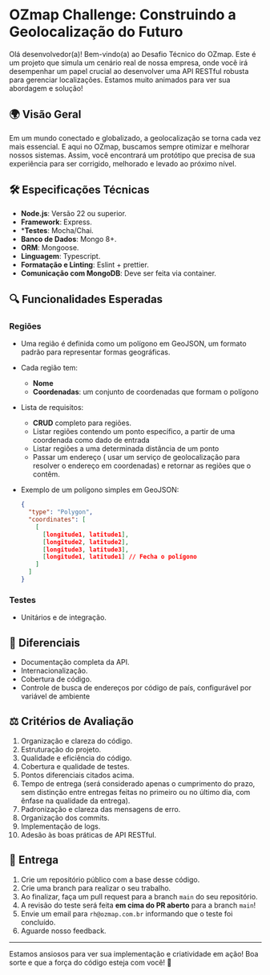 # OZmap Challenge: Construindo a Geolocalização do Futuro

Olá desenvolvedor(a)! Bem-vindo(a) ao Desafio Técnico do OZmap. Este é um projeto que simula um cenário real de nossa
empresa, onde você irá desempenhar um papel crucial ao desenvolver uma API RESTful robusta para gerenciar localizações.
Estamos muito animados para ver sua abordagem e solução!

## 🌍 **Visão Geral**

Em um mundo conectado e globalizado, a geolocalização se torna cada vez mais essencial. E aqui no OZmap, buscamos sempre
otimizar e melhorar nossos sistemas. Assim, você encontrará um protótipo que precisa de sua experiência para ser
corrigido, melhorado e levado ao próximo nível.

## 🛠 **Especificações Técnicas**

- **Node.js**: Versão 22 ou superior.
- **Framework**: Express.
- ***Testes**: Mocha/Chai.
- **Banco de Dados**: Mongo 8+.
- **ORM**: Mongoose.
- **Linguagem**: Typescript.
- **Formatação e Linting**: Eslint + prettier.
- **Comunicação com MongoDB**: Deve ser feita via container.

## 🔍 **Funcionalidades Esperadas**

### Regiões
- Uma região é definida como um polígono em GeoJSON, um formato padrão para representar formas geográficas.
- Cada região tem:
    - **Nome**
    - **Coordenadas**: um conjunto de coordenadas que formam o polígono

- Lista de requisitos:
    - **CRUD** completo para regiões.
    - Listar regiões contendo um ponto específico, a partir de uma coordenada como dado de entrada
    - Listar regiões a uma determinada distância de um ponto
    - Passar um endereço ( usar um serviço de geolocalização para resolver o endereço em coordenadas) e retornar as
      regiões que o contêm.

- Exemplo de um polígono simples em GeoJSON:
  ```json
  {
    "type": "Polygon",
    "coordinates": [
      [
        [longitude1, latitude1],
        [longitude2, latitude2],
        [longitude3, latitude3],
        [longitude1, latitude1] // Fecha o polígono
      ]
    ]
  }
  ```

### Testes

- Unitários e de integração.

## 🌟 **Diferenciais**

- Documentação completa da API.
- Internacionalização.
- Cobertura de código.
- Controle de busca de endereços por código de país, configurável por variável de ambiente

## ⚖ **Critérios de Avaliação**

1. Organização e clareza do código.
2. Estruturação do projeto.
3. Qualidade e eficiência do código.
4. Cobertura e qualidade de testes.
5. Pontos diferenciais citados acima.
6. Tempo de entrega (será considerado apenas o cumprimento do prazo, sem distinção entre entregas feitas no primeiro ou
   no último dia, com ênfase na qualidade da entrega).
7. Padronização e clareza das mensagens de erro.
8. Organização dos commits.
9. Implementação de logs.
10. Adesão às boas práticas de API RESTful.

## 🚀 **Entrega**

1. Crie um repositório público com a base desse código.
2. Crie uma branch para realizar o seu trabalho.
3. Ao finalizar, faça um pull request para a branch `main` do seu repositório.
4. A revisão do teste será feita **em cima do PR aberto** para a branch `main`!
5. Envie um email para `rh@ozmap.com.br` informando que o teste foi concluído.
6. Aguarde nosso feedback.

---

Estamos ansiosos para ver sua implementação e criatividade em ação! Boa sorte e que a força do código esteja com você!
🚀

